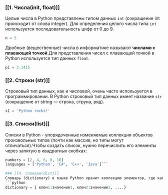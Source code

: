 ### [[1. Числа(init, float)]]
Целые числа в Python представлены типом данных `int` (сокращение int происходит от слова integer). Для определения целого числа типа `int` используется последовательность цифр от 0 до 9.
```python
n = 5
```
Дробные (вещественные) числа в информатике называют **числами с плавающей точкой**.Для представления чисел с плавающей точкой в Python используется тип данных `float`.
```python
pi = 3.1415 
```

### [[2. Cтроки (str)]]
Строковый тип данных, как и числовой, очень часто используется в программировании. В Python строковый тип данных имеет название `str` (сокращение от string — строка, струна, ряд).
```python
s1 = 'Python rocks!'
```

### [[3. Списки(list)]]
Списки в Python - упорядоченные изменяемые коллекции объектов произвольных типов (почти как массив, но типы могут отличаться).Чтобы создать список, нужно перечислить его элементы через запятую в квадратных скобках:
```python
numbers = [2, 4, 6, 8, 10]
languages = ['Python', 'C#', 'C++', 'Java']```

### [[4. Словари(dict)]]
Словарь (dictionary) в языке Python хранит коллекцию элементов, где каждый элемент имеет уникальный ключ и ассоциированое с ним некоторое значение.
```python
dictionary = { ключ1:значение1, ключ2:значение2, ....}
```
